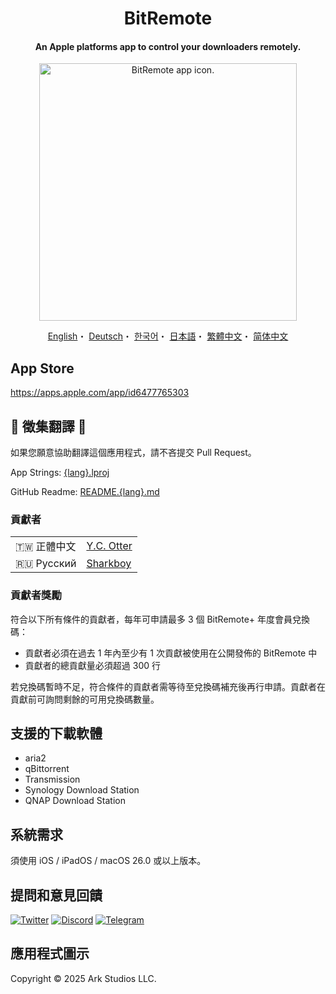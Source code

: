 <h1 align="center">BitRemote</h1>

<h4 align="center">An Apple platforms app to control your downloaders remotely.</h4>

<p align="center">
<picture>
<source media="(prefers-color-scheme: dark)" srcset="https://github.com/user-attachments/assets/2327b2ce-4c3f-4223-ab9a-5129e5032f17">
<img src="https://github.com/user-attachments/assets/040be940-4d84-49ae-9561-15c57eb9ab4a" width="412" alt="BitRemote app icon.">
</picture>
</p>

<p align="center">
  <a href="/README.md">English</a>・
  <a href="/READMEs/README.de.md">Deutsch</a>・
  <a href="/READMEs/README.ko.md">한국어</a>・
  <a href="/READMEs/README.jpn.md">日本語</a>・
  <a href="/READMEs/README.cht.md">繁體中文</a>・
  <a href="/READMEs/README.chs.md">简体中文</a>
</p>

## App Store
https://apps.apple.com/app/id6477765303

## 📢 徵集翻譯 📢
如果您願意協助翻譯這個應用程式，請不吝提交 Pull Request。

App Strings: [{lang}.lproj](/Strings)

GitHub Readme: [README.{lang}.md](/READMEs)

### 貢獻者
| | |
| - | - |
| 🇹🇼 正體中文 | [Y.C. Otter](https://github.com/otteryc) |
| 🇷🇺 Русский | [Sharkboy](https://github.com/Sharkboy-j) |

### 貢獻者獎勵
符合以下所有條件的貢獻者，每年可申請最多 3 個 BitRemote+ 年度會員兌換碼：
- 貢獻者必須在過去 1 年內至少有 1 次貢獻被使用在公開發佈的 BitRemote 中
- 貢獻者的總貢獻量必須超過 300 行

若兌換碼暫時不足，符合條件的貢獻者需等待至兌換碼補充後再行申請。貢獻者在貢獻前可詢問剩餘的可用兌換碼數量。

## 支援的下載軟體
- aria2
- qBittorrent
- Transmission
- Synology Download Station
- QNAP Download Station

## 系統需求
須使用 iOS / iPadOS / macOS 26.0 或以上版本。

## 提問和意見回饋
[![Twitter](https://img.shields.io/badge/Twitter-2CA5E0?style=for-the-badge&logo=twitter&logoColor=white)](https://twitter.com/bitremote)
[![Discord](https://img.shields.io/badge/Discord-7289DA?style=for-the-badge&logo=discord&logoColor=white)](https://discord.gg/x5TP2z6cFj)
[![Telegram](https://img.shields.io/badge/Telegram-858585?style=for-the-badge&logo=telegram&logoColor=white)](https://t.me/bitremote)

## 應用程式圖示
Copyright © 2025 Ark Studios LLC.
